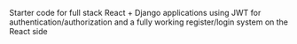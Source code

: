 

Starter code for full stack React + Django applications using JWT for authentication/authorization and a fully working register/login system on the React side




